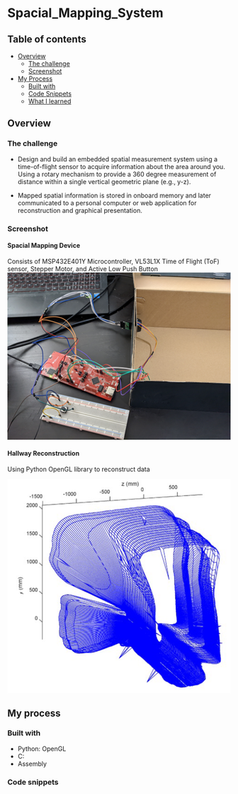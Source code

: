 # Spacial_Mapping_System

## Table of contents

- [Overview](#overview)
  - [The challenge](#the-challenge)
  - [Screenshot](#screenshot)
- [My Process](#my-Process)
  - [Built with](#built-with)
  - [Code Snippets](#code-Snippets)
  - [What I learned](#what-i-learned)

## Overview

### The challenge
- Design and build an embedded spatial measurement system using a time-of-flight sensor to acquire
information about the area around you. Using a rotary mechanism to provide a 360 degree measurement
of distance within a single vertical geometric plane (e.g., y-z). 

- Mapped spatial information is stored in onboard memory and later communicated to a personal computer or web application for reconstruction and graphical presentation.

### Screenshot

#### Spacial Mapping Device
Consists of MSP432E401Y Microcontroller,  VL53L1X Time of Flight (ToF) sensor, Stepper Motor, and Active Low Push Button
![Device](./images/Device.jpg)

#### Hallway Reconstruction
Using Python OpenGL library to reconstruct data

![HallwayReconstruction](./images/HallwayReconstruction.png)

## My process

### Built with

- Python: OpenGL
- C:
- Assembly

### Code snippets


